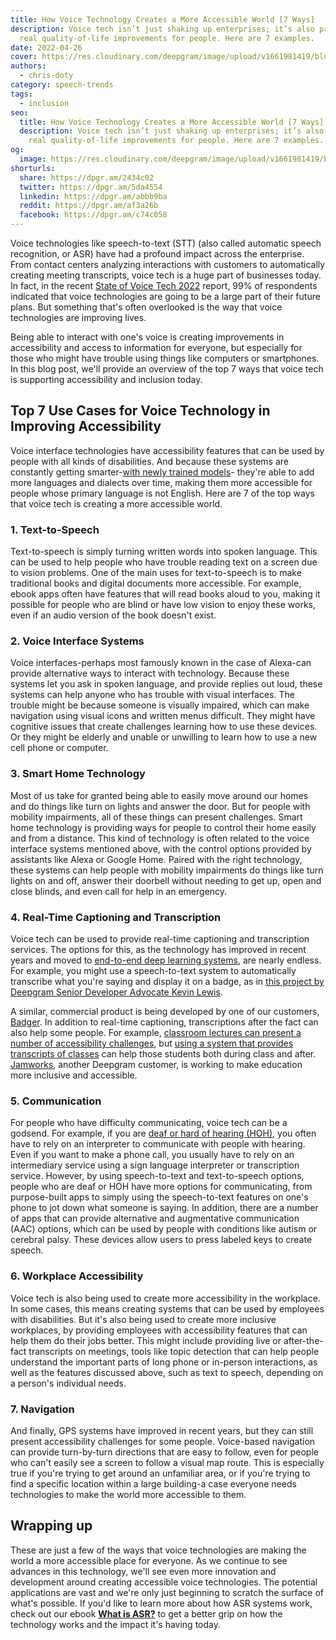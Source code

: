 ```yaml
---
title: How Voice Technology Creates a More Accessible World [7 Ways]
description: Voice tech isn’t just shaking up enterprises; it’s also providing
  real quality-of-life improvements for people. Here are 7 examples.
date: 2022-04-26
cover: https://res.cloudinary.com/deepgram/image/upload/v1661981419/blog/how-voice-technology-creates-accessible-world/how-voice-tech-creates-more-accessible-world-thumb.png
authors:
  - chris-doty
category: speech-trends
tags:
  - inclusion
seo:
  title: How Voice Technology Creates a More Accessible World [7 Ways]
  description: Voice tech isn’t just shaking up enterprises; it’s also providing
    real quality-of-life improvements for people. Here are 7 examples.
og:
  image: https://res.cloudinary.com/deepgram/image/upload/v1661981419/blog/how-voice-technology-creates-accessible-world/how-voice-tech-creates-more-accessible-world-thumb.png
shorturls:
  share: https://dpgr.am/2434c02
  twitter: https://dpgr.am/5da4554
  linkedin: https://dpgr.am/abbb9ba
  reddit: https://dpgr.am/af3a26b
  facebook: https://dpgr.am/c74c058
---
```

Voice technologies like speech-to-text (STT) (also called automatic speech recognition, or ASR) have had a profound impact across the enterprise. From contact centers analyzing interactions with customers to automatically creating meeting transcripts, voice tech is a huge part of businesses today. In fact, in the recent [State of Voice Tech 2022](https://offers.deepgram.com/2022-state-of-voice-technology-report) report, 99% of respondents indicated that voice technologies are going to be a large part of their future plans. But something that's often overlooked is the way that voice technologies are improving lives.

Being able to interact with one's voice is creating improvements in accessibility and access to information for everyone, but especially for those who might have trouble using things like computers or smartphones. In this blog post, we'll provide an overview of the top 7 ways that voice tech is supporting accessibility and inclusion today.

## Top 7 Use Cases for Voice Technology in Improving Accessibility

Voice interface technologies have accessibility features that can be used by people with all kinds of disabilities. And because these systems are constantly getting smarter-[with newly trained models](https://blog.deepgram.com/deep-learning-speech-recognition/)- they're able to add more languages and dialects over time, making them more accessible for people whose primary language is not English. Here are 7 of the top ways that voice tech is creating a more accessible world.

### 1. Text-to-Speech

Text-to-speech is simply turning written words into spoken language. This can be used to help people who have trouble reading text on a screen due to vision problems. One of the main uses for text-to-speech is to make traditional books and digital documents more accessible. For example, ebook apps often have features that will read books aloud to you, making it possible for people who are blind or have low vision to enjoy these works, even if an audio version of the book doesn't exist.

### 2. Voice Interface Systems

Voice interfaces-perhaps most famously known in the case of Alexa-can provide alternative ways to interact with technology. Because these systems let you ask in spoken language, and provide replies out loud, these systems can help anyone who has trouble with visual interfaces. The trouble might be because someone is visually impaired, which can make navigation using visual icons and written menus difficult. They might have cognitive issues that create challenges learning how to use these devices. Or they might be elderly and unable or unwilling to learn how to use a new cell phone or computer.

### 3. Smart Home Technology

Most of us take for granted being able to easily move around our homes and do things like turn on lights and answer the door. But for people with mobility impairments, all of these things can present challenges. Smart home technology is providing ways for people to control their home easily and from a distance. This kind of technology is often related to the voice interface systems mentioned above, with the control options provided by assistants like Alexa or Google Home. Paired with the right technology, these systems can help people with mobility impairments do things like turn lights on and off, answer their doorbell without needing to get up, open and close blinds, and even call for help in an emergency.

### 4. Real-Time Captioning and Transcription

Voice tech can be used to provide real-time captioning and transcription services. The options for this, as the technology has improved in recent years and moved to [end-to-end deep learning systems](https://blog.deepgram.com/deep-learning-speech-recognition/), are nearly endless. For example, you might use a speech-to-text system to automatically transcribe what you're saying and display it on a badge, as in [this project by Deepgram Senior Developer Advocate Kevin Lewis](https://blog.deepgram.com/live-transcription-badge-video/).

A similar, commercial product is being developed by one of our customers, [Badger](https://satellitedisplay.com/#Product). In addition to real-time captioning, transcriptions after the fact can also help some people. For example, [classroom lectures can present a number of accessibility challenges](https://blog.deepgram.com/automatic-speech-recognition-education/), but [using a system that provides transcripts of classes](https://blog.deepgram.com/classroom-captioner/) can help those students both during class and after. [Jamworks](https://jamworks.com/), another Deepgram customer, is working to make education more inclusive and accessible.

<WhitepaperPromo whitepaper="latest"></WhitepaperPromo>

### 5. Communication

For people who have difficulty communicating, voice tech can be a godsend. For example, if you are [deaf or hard of hearing (HOH)](https://blog.deepgram.com/asr-important-deaf-hoh-community/), you often have to rely on an interpreter to communicate with people with hearing. Even if you want to make a phone call, you usually have to rely on an intermediary service using a sign language interpreter or transcription service. However, by using speech-to-text and text-to-speech options, people who are deaf or HOH have more options for communicating, from purpose-built apps to simply using the speech-to-text features on one's phone to jot down what someone is saying. In addition, there are a number of apps that can provide alternative and augmentative communication (AAC) options, which can be used by people with conditions like autism or cerebral palsy. These devices allow users to press labeled keys to create speech.

### 6. Workplace Accessibility

Voice tech is also being used to create more accessibility in the workplace. In some cases, this means creating systems that can be used by employees with disabilities. But it's also being used to create more inclusive workplaces, by providing employees with accessibility features that can help them do their jobs better. This might include providing live or after-the-fact transcripts on meetings, tools like topic detection that can help people understand the important parts of long phone or in-person interactions, as well as the features discussed above, such as text to speech, depending on a person's individual needs.

### 7.  Navigation

And finally, GPS systems have improved in recent years, but they can still present accessibility challenges for some people. Voice-based navigation can provide turn-by-turn directions that are easy to follow, even for people who can't easily see a screen to follow a visual map route. This is especially true if you're trying to get around an unfamiliar area, or if you're trying to find a specific location within a large building-a case everyone needs technologies to make the world more accessible to them.

## Wrapping up

These are just a few of the ways that voice technologies are making the world a more accessible place for everyone. As we continue to see advances in this technology, we'll see even more innovation and development around creating accessible voice technologies. The potential applications are vast and we're only just beginning to scratch the surface of what's possible. If you'd like to learn more about how ASR systems work, check out our ebook **[What is ASR?](https://offers.deepgram.com/what-is-asr-ebook)** to get a better grip on how the technology works and the impact it's having today.